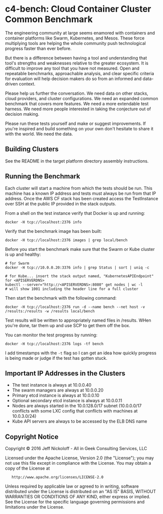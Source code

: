 # c4-bench: Cloud Container Cluster Common Benchmark

The engineering community at large seems enamored with containers and container platforms like Swarm, Kubernetes, and Mesos. These force multiplying tools are helping the whole community push technological progress faster than ever before.

But there is a difference between having a tool and understanding that tool's strengths and weaknesses relative to the greater ecosystem. It is difficult to improve any tool that you have not measured. Open and repeatable benchmarks, approachable analysis, and clear specific criteria for evaluation will help decision makers do so from an informed and data-driven context.

Please help us further the conversation. We need data on other stacks, cloud providers, and cluster configurations. We need an expanded common benchmark that covers more features. We need a more extendable test harness. We need more people interested in taking the conjecture out of decision making.

Please run these tests yourself and make or suggest improvements. If you're inspired and build something on your own don't hesitate to share it with the world. We need the data.

## Building Clusters

See the README in the target platform directory assembly instructions.

## Running the Benchmark

Each cluster will start a machine from which the tests should be run. This machine has a known IP address and tests must always be run from that IP address. Once the AWS CF stack has been created access the TestInstance over SSH at the public IP provided in the stack outputs.

From a shell on the test instance verify that Docker is up and running:

    docker -H tcp://localhost:2376 info

Verify that the benchmark image has been built:

    docker -H tcp://localhost:2376 images | grep local/bench

Before you start the benchmark make sure that the Swarm or Kube cluster is up and healthy:

    # for Swarm
    docker -H tcp://10.0.0.20:3376 info | grep Status | sort | uniq -c

    # for Kube... insert the stack output named, "KubernetesAPIEndpoint" for <APISERVERDNS>
    kubectl --server="http://<APISERVERDNS>:8080" get nodes | wc -l
    # will show 1001 including the header line for a full cluster

Then start the benchmark with the following command:

    docker -H tcp://localhost:2376 run -d --name bench --net host -v /results:/results -w /results local/bench

Test results will be written to appropriately named files in /results. WHen you're done, tar them up and use SCP to get them off the box.

You can monitor the test progress by running:

    docker -H tcp://localhost:2376 logs -tf bench

I add timestamps with the `-t` flag so I can get an idea how quickly progress is being made or judge if the test has gotten stuck.

## Important IP Addresses in the Clusters

* The test instance is always at 10.0.0.40
* The swarm managers are always at 10.0.0.20
* Primary etcd instance is always at 10.0.0.10
* Optional secondary etcd instance is always at 10.0.0.11
* Nodes are always started in the 10.0.128.0/17 subnet (10.0.0.0/17 conflicts with some LXC config that conflicts with machines at 10.0.3.0/24)
* Kube API servers are always to be accessed by the ELB DNS name


## Copyright Notice

Copyright &copy; 2016 Jeff Nickoloff - All in Geek Consulting Services, LLC

   Licensed under the Apache License, Version 2.0 (the "License");
   you may not use this file except in compliance with the License.
   You may obtain a copy of the License at

       http://www.apache.org/licenses/LICENSE-2.0

   Unless required by applicable law or agreed to in writing, software
   distributed under the License is distributed on an "AS IS" BASIS,
   WITHOUT WARRANTIES OR CONDITIONS OF ANY KIND, either express or implied.
   See the License for the specific language governing permissions and
   limitations under the License.
